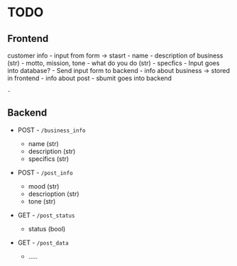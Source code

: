 # TODO

## Frontend

customer info
    - input from form -> stasrt
        - name
        - description of business (str)
            - motto, mission, tone
        - what do you do (str)
            - specfics
    - Input goes into database?
    - Send input form to backend
    - info about business -> stored in frontend
    - info about post
        - sbumit goes into backend

    - 

## Backend

- POST - `/business_info`
  - name (str)
  - description (str)
  - specifics (str)

- POST - `/post_info`
  - mood (str)
  - descrioption (str)
  - tone (str)

- GET - `/post_status`
    - status (bool)

- GET - `/post_data`
    - .....
